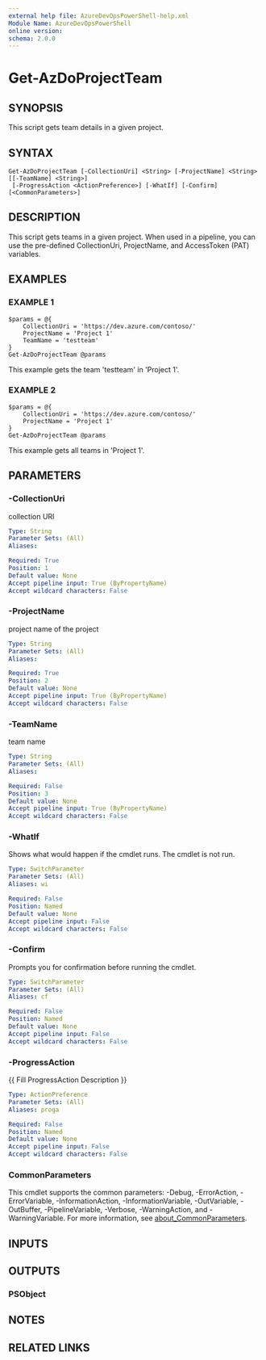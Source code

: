 ```yaml
---
external help file: AzureDevOpsPowerShell-help.xml
Module Name: AzureDevOpsPowerShell
online version:
schema: 2.0.0
---
```


# Get-AzDoProjectTeam

## SYNOPSIS
This script gets team details in a given project.

## SYNTAX

```
Get-AzDoProjectTeam [-CollectionUri] <String> [-ProjectName] <String> [[-TeamName] <String>]
 [-ProgressAction <ActionPreference>] [-WhatIf] [-Confirm] [<CommonParameters>]
```

## DESCRIPTION
This script gets teams in a given project.
When used in a pipeline, you can use the pre-defined CollectionUri, ProjectName, and AccessToken (PAT) variables.

## EXAMPLES

### EXAMPLE 1
```
$params = @{
    CollectionUri = 'https://dev.azure.com/contoso/'
    ProjectName = 'Project 1'
    TeamName = 'testteam'
}
Get-AzDoProjectTeam @params
```

This example gets the team 'testteam' in 'Project 1'.

### EXAMPLE 2
```
$params = @{
    CollectionUri = 'https://dev.azure.com/contoso/'
    ProjectName = 'Project 1'
}
Get-AzDoProjectTeam @params
```

This example gets all teams in 'Project 1'.

## PARAMETERS

### -CollectionUri
collection URI

```yaml
Type: String
Parameter Sets: (All)
Aliases:

Required: True
Position: 1
Default value: None
Accept pipeline input: True (ByPropertyName)
Accept wildcard characters: False
```

### -ProjectName
project name of the project

```yaml
Type: String
Parameter Sets: (All)
Aliases:

Required: True
Position: 2
Default value: None
Accept pipeline input: True (ByPropertyName)
Accept wildcard characters: False
```

### -TeamName
team name

```yaml
Type: String
Parameter Sets: (All)
Aliases:

Required: False
Position: 3
Default value: None
Accept pipeline input: True (ByPropertyName)
Accept wildcard characters: False
```

### -WhatIf
Shows what would happen if the cmdlet runs.
The cmdlet is not run.

```yaml
Type: SwitchParameter
Parameter Sets: (All)
Aliases: wi

Required: False
Position: Named
Default value: None
Accept pipeline input: False
Accept wildcard characters: False
```

### -Confirm
Prompts you for confirmation before running the cmdlet.

```yaml
Type: SwitchParameter
Parameter Sets: (All)
Aliases: cf

Required: False
Position: Named
Default value: None
Accept pipeline input: False
Accept wildcard characters: False
```

### -ProgressAction
{{ Fill ProgressAction Description }}

```yaml
Type: ActionPreference
Parameter Sets: (All)
Aliases: proga

Required: False
Position: Named
Default value: None
Accept pipeline input: False
Accept wildcard characters: False
```

### CommonParameters
This cmdlet supports the common parameters: -Debug, -ErrorAction, -ErrorVariable, -InformationAction, -InformationVariable, -OutVariable, -OutBuffer, -PipelineVariable, -Verbose, -WarningAction, and -WarningVariable. For more information, see [about_CommonParameters](http://go.microsoft.com/fwlink/?LinkID=113216).

## INPUTS

## OUTPUTS

### PSObject
## NOTES

## RELATED LINKS
